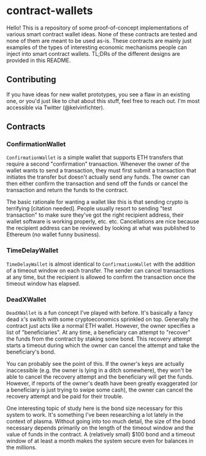 # contract-wallets
Hello! This is a repository of some proof-of-concept implementations of various smart contract wallet ideas. None of these contracts are tested and none of them are meant to be used as-is. These contracts are mainly just examples of the types of interesting economic mechanisms people can inject into smart contract wallets. TL;DRs of the different designs are provided in this README.

## Contributing
If you have ideas for new wallet prototypes, you see a flaw in an existing one, or you'd just like to chat about this stuff, feel free to reach out. I'm most accessible via Twitter (@kelvinfichter).

## Contracts
### ConfirmationWallet
`ConfirmationWallet` is a simple wallet that supports ETH transfers that require a second "confirmation" transaction. Whenever the owner of the wallet wants to send a transaction, they must first submit a transaction that initiates the transfer but doesn't actually send any funds. The owner can then either confirm the transaction and send off the funds or cancel the transaction and return the funds to the contract.

The basic rationale for wanting a wallet like this is that sending crypto is terrifying [citation needed]. People usually resort to sending "test transaction" to make sure they've got the right recipient address, their wallet software is working properly, etc. etc. Cancellations are nice because the recipient address can be reviewed by looking at what was published to Ethereum (no wallet funny business). 

### TimeDelayWallet
`TimeDelayWallet` is almost identical to `ConfirmationWallet` with the addition of a timeout window on each transfer. The sender can cancel transactions at any time, but the recipient is allowed to confirm the transaction once the timeout window has elapsed.

### DeadXWallet
`DeadXWallet` is a fun concept I've played with before. It's basically a fancy dead x's switch with some cryptoeconomics sprinkled on top. Generally the contract just acts like a normal ETH wallet. However, the owner specifies a list of "beneficiaries". At any time, a beneficiary can attempt to "recover" the funds from the contract by staking some bond. This recovery attempt starts a timeout during which the owner can cancel the attempt and take the beneficiary's bond.

You can probably see the point of this. If the owner's keys are actually inaccessible (e.g. the owner is lying in a ditch somewhere), they won't be able to cancel the recovery attempt and the beneficiary will get the funds. However, if reports of the owner's death have been greatly exaggerated (or a beneficiary is just trying to swipe some cash), the owner can cancel the recovery attempt and be paid for their trouble. 

One interesting topic of study here is the bond size necessary for this system to work. It's something I've been researching a lot lately in the context of plasma. Without going into too much detail, the size of the bond necessary depends primarily on the length of the timeout window and the value of funds in the contract. A (relatively small) $100 bond and a timeout window of at least a month makes the system secure even for balances in the millions.
